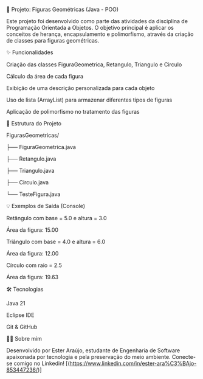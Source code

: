 📁 Projeto: Figuras Geométricas (Java - POO)

Este projeto foi desenvolvido como parte das atividades da disciplina de Programação Orientada a Objetos. O objetivo principal é aplicar os conceitos de herança, encapsulamento e polimorfismo, através da criação de classes para figuras geométricas.

✨ Funcionalidades

Criação das classes FiguraGeometrica, Retangulo, Triangulo e Circulo

Cálculo da área de cada figura

Exibição de uma descrição personalizada para cada objeto

Uso de lista (ArrayList) para armazenar diferentes tipos de figuras

Aplicação de polimorfismo no tratamento das figuras

📂 Estrutura do Projeto

FigurasGeometricas/

├── FiguraGeometrica.java

├── Retangulo.java

├── Triangulo.java

├── Circulo.java

└── TesteFigura.java


💡 Exemplos de Saída (Console)

Retângulo com base = 5.0 e altura = 3.0

Área da figura: 15.00

Triângulo com base = 4.0 e altura = 6.0

Área da figura: 12.00

Círculo com raio = 2.5

Área da figura: 19.63

🛠️ Tecnologias

Java 21

Eclipse IDE

Git & GitHub

🙋‍♀️ Sobre mim

Desenvolvido por Ester Araújo, estudante de Engenharia de Software apaixonada por tecnologia e pela preservação do meio ambiente.
Conecte-se comigo no Linkedin! [(https://www.linkedin.com/in/ester-ara%C3%BAjo-853447236/)]
